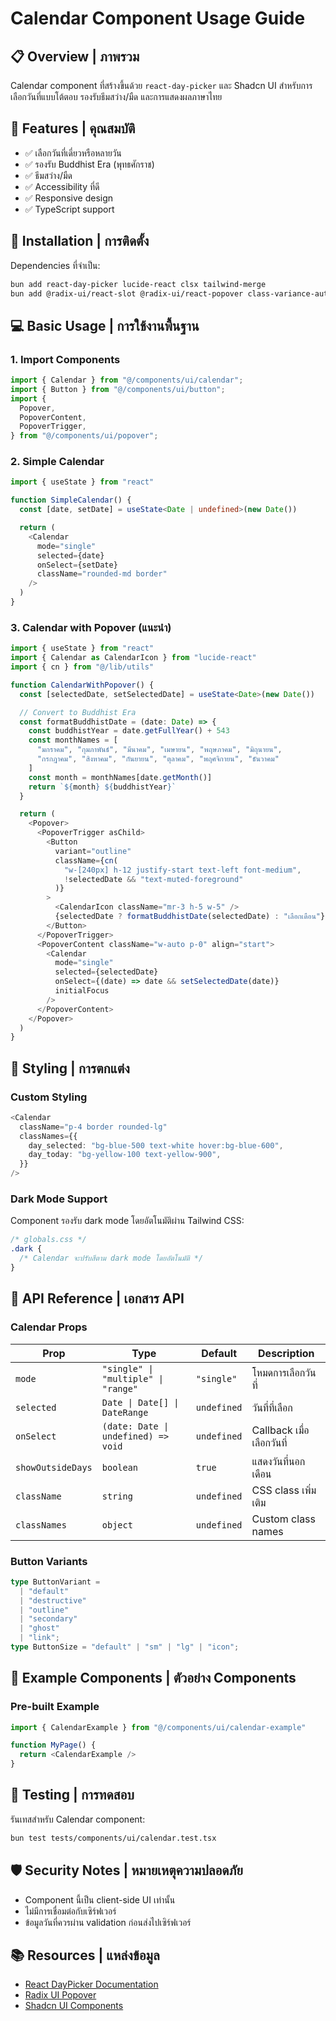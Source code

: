 # Calendar Component Usage Guide

## 📋 Overview | ภาพรวม

Calendar component ที่สร้างขึ้นด้วย `react-day-picker` และ Shadcn UI สำหรับการเลือกวันที่แบบโต้ตอบ รองรับธีมสว่าง/มืด และการแสดงผลภาษาไทย

## 🎯 Features | คุณสมบัติ

- ✅ เลือกวันที่เดี่ยวหรือหลายวัน
- ✅ รองรับ Buddhist Era (พุทธศักราช)
- ✅ ธีมสว่าง/มืด
- ✅ Accessibility ที่ดี
- ✅ Responsive design
- ✅ TypeScript support

## 🚀 Installation | การติดตั้ง

Dependencies ที่จำเป็น:

```bash
bun add react-day-picker lucide-react clsx tailwind-merge
bun add @radix-ui/react-slot @radix-ui/react-popover class-variance-authority
```

## 💻 Basic Usage | การใช้งานพื้นฐาน

### 1. Import Components

```typescript
import { Calendar } from "@/components/ui/calendar";
import { Button } from "@/components/ui/button";
import {
  Popover,
  PopoverContent,
  PopoverTrigger,
} from "@/components/ui/popover";
```

### 2. Simple Calendar

```typescript
import { useState } from "react"

function SimpleCalendar() {
  const [date, setDate] = useState<Date | undefined>(new Date())

  return (
    <Calendar
      mode="single"
      selected={date}
      onSelect={setDate}
      className="rounded-md border"
    />
  )
}
```

### 3. Calendar with Popover (แนะนำ)

```typescript
import { useState } from "react"
import { Calendar as CalendarIcon } from "lucide-react"
import { cn } from "@/lib/utils"

function CalendarWithPopover() {
  const [selectedDate, setSelectedDate] = useState<Date>(new Date())

  // Convert to Buddhist Era
  const formatBuddhistDate = (date: Date) => {
    const buddhistYear = date.getFullYear() + 543
    const monthNames = [
      "มกราคม", "กุมภาพันธ์", "มีนาคม", "เมษายน", "พฤษภาคม", "มิถุนายน",
      "กรกฎาคม", "สิงหาคม", "กันยายน", "ตุลาคม", "พฤศจิกายน", "ธันวาคม"
    ]
    const month = monthNames[date.getMonth()]
    return `${month} ${buddhistYear}`
  }

  return (
    <Popover>
      <PopoverTrigger asChild>
        <Button
          variant="outline"
          className={cn(
            "w-[240px] h-12 justify-start text-left font-medium",
            !selectedDate && "text-muted-foreground"
          )}
        >
          <CalendarIcon className="mr-3 h-5 w-5" />
          {selectedDate ? formatBuddhistDate(selectedDate) : "เลือกเดือน"}
        </Button>
      </PopoverTrigger>
      <PopoverContent className="w-auto p-0" align="start">
        <Calendar
          mode="single"
          selected={selectedDate}
          onSelect={(date) => date && setSelectedDate(date)}
          initialFocus
        />
      </PopoverContent>
    </Popover>
  )
}
```

## 🎨 Styling | การตกแต่ง

### Custom Styling

```typescript
<Calendar
  className="p-4 border rounded-lg"
  classNames={{
    day_selected: "bg-blue-500 text-white hover:bg-blue-600",
    day_today: "bg-yellow-100 text-yellow-900",
  }}
/>
```

### Dark Mode Support

Component รองรับ dark mode โดยอัตโนมัติผ่าน Tailwind CSS:

```css
/* globals.css */
.dark {
  /* Calendar จะปรับสีตาม dark mode โดยอัตโนมัติ */
}
```

## 🔧 API Reference | เอกสาร API

### Calendar Props

| Prop              | Type                                | Default     | Description               |
| ----------------- | ----------------------------------- | ----------- | ------------------------- |
| `mode`            | `"single" \| "multiple" \| "range"` | `"single"`  | โหมดการเลือกวันที่        |
| `selected`        | `Date \| Date[] \| DateRange`       | `undefined` | วันที่ที่เลือก            |
| `onSelect`        | `(date: Date \| undefined) => void` | `undefined` | Callback เมื่อเลือกวันที่ |
| `showOutsideDays` | `boolean`                           | `true`      | แสดงวันที่นอกเดือน        |
| `className`       | `string`                            | `undefined` | CSS class เพิ่มเติม       |
| `classNames`      | `object`                            | `undefined` | Custom class names        |

### Button Variants

```typescript
type ButtonVariant =
  | "default"
  | "destructive"
  | "outline"
  | "secondary"
  | "ghost"
  | "link";
type ButtonSize = "default" | "sm" | "lg" | "icon";
```

## 📱 Example Components | ตัวอย่าง Components

### Pre-built Example

```typescript
import { CalendarExample } from "@/components/ui/calendar-example"

function MyPage() {
  return <CalendarExample />
}
```

## 🧪 Testing | การทดสอบ

รันเทสสำหรับ Calendar component:

```bash
bun test tests/components/ui/calendar.test.tsx
```

## 🛡️ Security Notes | หมายเหตุความปลอดภัย

- Component นี้เป็น client-side UI เท่านั้น
- ไม่มีการเชื่อมต่อกับเซิร์ฟเวอร์
- ข้อมูลวันที่ควรผ่าน validation ก่อนส่งไปเซิร์ฟเวอร์

## 📚 Resources | แหล่งข้อมูล

- [React DayPicker Documentation](https://react-day-picker.js.org/)
- [Radix UI Popover](https://www.radix-ui.com/docs/primitives/components/popover)
- [Shadcn UI Components](https://ui.shadcn.com/)
